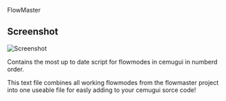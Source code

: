 FlowMaster
## Screenshot
![Screenshot](https://github.com/jackrabbit72380/FlowMaster/blob/main/Screenshot.png)


Contains the most up to date script for flowmodes in cemugui in numberd order.

This text file combines all working flowmodes from the flowmaster project into one useable file for easly adding to your cemugui sorce code!
